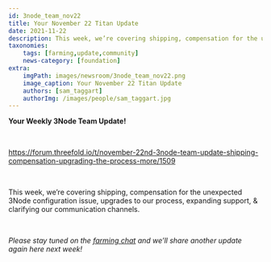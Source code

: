 ```yaml
---
id: 3node_team_nov22
title: Your November 22 Titan Update
date: 2021-11-22
description: This week, we’re covering shipping, compensation for the unexpected 3Node configuration issue, upgrades to our process, expanding support, & more.
taxonomies:
    tags: [farming,update,community]
    news-category: [foundation]
extra:
    imgPath: images/newsroom/3node_team_nov22.png
    image_caption: Your November 22 Titan Update
    authors: [sam_taggart]
    authorImg: /images/people/sam_taggart.jpg  
---
```


**Your Weekly 3Node Team Update!**

<br/>

https://forum.threefold.io/t/november-22nd-3node-team-update-shipping-compensation-upgrading-the-process-more/1509

<br/>

This week, we’re covering shipping, compensation for the unexpected 3Node configuration issue, upgrades to our process, expanding support, & clarifying our communication channels.

<br/>

*Please stay tuned on the [farming chat](https://t.me/threefoldfarming) and we’ll share another update again here next week!*